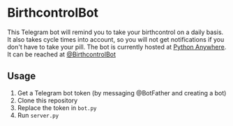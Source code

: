 # BirthcontrolBot

This Telegram bot will remind you to take your birthcontrol on a daily basis.
It also takes cycle times into account, so you will not get notifications if you don't have to take your pill.
The bot is currently hosted at [Python Anywhere](https://www.pythonanywhere.com).
It can be reached at [@BirthcontrolBot](https://t.me/BirthcontrolBot)


## Usage

1. Get a Telegram bot token (by messaging @BotFather and creating a bot)
2. Clone this repository
3. Replace the token in `bot.py`
4. Run `server.py`
